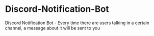 # Discord-Notification-Bot
Discord Notification Bot - Every time there are users talking in a certain channel, a message about it will be sent to you
